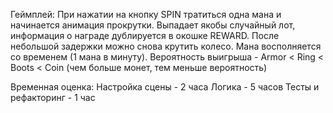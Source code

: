 Геймплей:
При нажатии на кнопку SPIN тратиться одна мана и начинается анимация прокрутки. Выпадает якобы случайный лот, информация о награде дублируется в окошке REWARD. После небольшой задержки можно снова крутить колесо. Мана восполняется со временем (1 мана в минуту).
Вероятность выигрыша - Armor < Ring < Boots < Coin (чем больше монет, тем меньше вероятность)

Временная оценка:
Настройка сцены - 2 часа
Логика - 5 часов
Тесты и рефакторинг - 1 час
